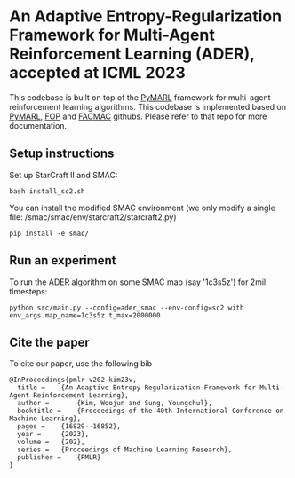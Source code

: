 # An Adaptive Entropy-Regularization Framework for Multi-Agent Reinforcement Learning (ADER), accepted at ICML 2023



This codebase is built on top of the [PyMARL](https://github.com/oxwhirl/pymarl) framework for multi-agent reinforcement learning algorithms.
This codebase is implemented based on [PyMARL](https://github.com/oxwhirl/pymarl), [FOP](https://github.com/liyheng/FOP) and [FACMAC](https://github.com/oxwhirl/facmac) githubs.
Please refer to that repo for more documentation.

## Setup instructions

Set up StarCraft II and SMAC:
```
bash install_sc2.sh
```
You can install the modified SMAC environment (we only modify a single file: /smac/smac/env/starcraft2/starcraft2.py)
```
pip install -e smac/

```


## Run an experiment 

To run the ADER algorithm on some SMAC map (say '1c3s5z') for 2mil timesteps:
```
python src/main.py --config=ader_smac --env-config=sc2 with env_args.map_name=1c3s5z t_max=2000000
```


## Cite the paper

To cite our paper, use the following bib

```
@InProceedings{pmlr-v202-kim23v,
  title = 	 {An Adaptive Entropy-Regularization Framework for Multi-Agent Reinforcement Learning},
  author =       {Kim, Woojun and Sung, Youngchul},
  booktitle = 	 {Proceedings of the 40th International Conference on Machine Learning},
  pages = 	 {16829--16852},
  year = 	 {2023},
  volume = 	 {202},
  series = 	 {Proceedings of Machine Learning Research},
  publisher =    {PMLR}
}
```
